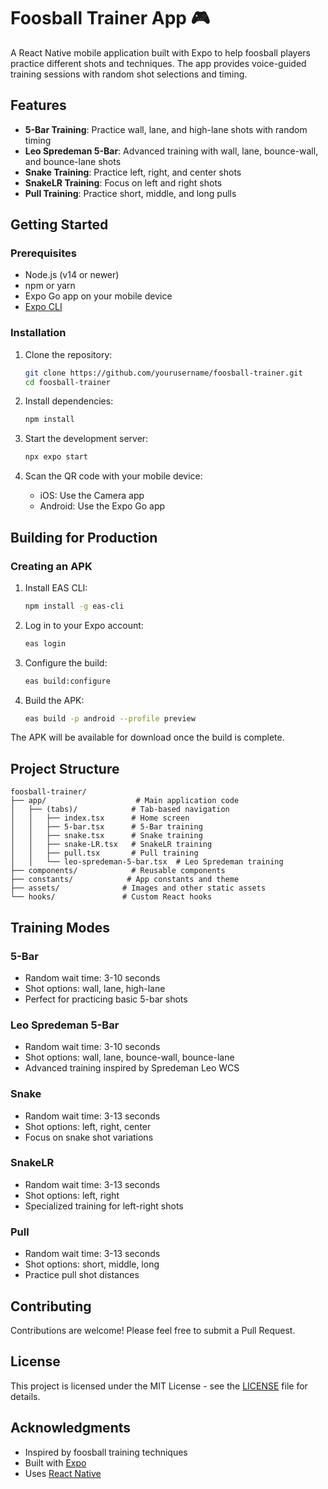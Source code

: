 # Foosball Trainer App 🎮

A React Native mobile application built with Expo to help foosball players practice different shots and techniques. The app provides voice-guided training sessions with random shot selections and timing.

## Features

- **5-Bar Training**: Practice wall, lane, and high-lane shots with random timing
- **Leo Spredeman 5-Bar**: Advanced training with wall, lane, bounce-wall, and bounce-lane shots
- **Snake Training**: Practice left, right, and center shots
- **SnakeLR Training**: Focus on left and right shots
- **Pull Training**: Practice short, middle, and long pulls

## Getting Started

### Prerequisites

- Node.js (v14 or newer)
- npm or yarn
- Expo Go app on your mobile device
- [Expo CLI](https://docs.expo.dev/get-started/installation/)

### Installation

1. Clone the repository:
   ```bash
   git clone https://github.com/yourusername/foosball-trainer.git
   cd foosball-trainer
   ```

2. Install dependencies:
   ```bash
   npm install
   ```

3. Start the development server:
   ```bash
   npx expo start
   ```

4. Scan the QR code with your mobile device:
   - iOS: Use the Camera app
   - Android: Use the Expo Go app

## Building for Production

### Creating an APK

1. Install EAS CLI:
   ```bash
   npm install -g eas-cli
   ```

2. Log in to your Expo account:
   ```bash
   eas login
   ```

3. Configure the build:
   ```bash
   eas build:configure
   ```

4. Build the APK:
   ```bash
   eas build -p android --profile preview
   ```

The APK will be available for download once the build is complete.

## Project Structure

```
foosball-trainer/
├── app/                    # Main application code
│   ├── (tabs)/            # Tab-based navigation
│   │   ├── index.tsx      # Home screen
│   │   ├── 5-bar.tsx      # 5-Bar training
│   │   ├── snake.tsx      # Snake training
│   │   ├── snake-LR.tsx   # SnakeLR training
│   │   ├── pull.tsx       # Pull training
│   │   └── leo-spredeman-5-bar.tsx  # Leo Spredeman training
├── components/            # Reusable components
├── constants/            # App constants and theme
├── assets/              # Images and other static assets
└── hooks/               # Custom React hooks
```

## Training Modes

### 5-Bar
- Random wait time: 3-10 seconds
- Shot options: wall, lane, high-lane
- Perfect for practicing basic 5-bar shots

### Leo Spredeman 5-Bar
- Random wait time: 3-10 seconds
- Shot options: wall, lane, bounce-wall, bounce-lane
- Advanced training inspired by Spredeman Leo WCS

### Snake
- Random wait time: 3-13 seconds
- Shot options: left, right, center
- Focus on snake shot variations

### SnakeLR
- Random wait time: 3-13 seconds
- Shot options: left, right
- Specialized training for left-right shots

### Pull
- Random wait time: 3-13 seconds
- Shot options: short, middle, long
- Practice pull shot distances

## Contributing

Contributions are welcome! Please feel free to submit a Pull Request.

## License

This project is licensed under the MIT License - see the [LICENSE](LICENSE) file for details.

## Acknowledgments

- Inspired by foosball training techniques
- Built with [Expo](https://expo.dev)
- Uses [React Native](https://reactnative.dev)
